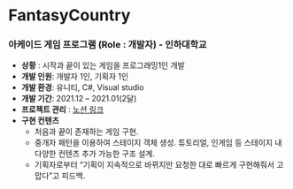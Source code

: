 # FantasyCountry


### 아케이드 게임 프로그램 (Role : 개발자)   - 인하대학교
- **상황** : 시작과 끝이 있는 게임을 프로그래밍1인 개발
- **개발 인원**: 개발자 1인, 기획자 1인
- **개발 환경**: 유니티, C#, Visual studio
- **개발 기간**: 2021.12 – 2021.01(2달)
- **프로젝트 관리** : [노션 링크](https://www.notion.so/7927422493cf48e689b284bf7dcd0453)
- **구현 컨텐츠**
  - 처음과 끝이 존재하는 게임 구현.
  - 중개자 패턴을 이용하여 스테이지 객체 생성. 튜토리얼, 인게임 등 스테이지 내 다양한 컨텐츠 추가 가능한 구조 설계.
  - 기획자로부터 “기획이 지속적으로 바뀌지만 요청한 대로 빠르게 구현해줘서 고맙다”고 피드백.
